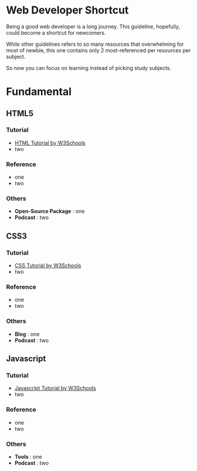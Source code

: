 # Web Developer Shortcut

Being a good web developer is a long journey. This guideline, hopefully, could become a shortcut for newcomers.  

While other guidelines refers to so many resources that overwhelming for most of newbie, this one contains only 2 most-referenced per resources per subject.  

So now you can focus on learning instead of picking study subjects.

# Fundamental

## HTML5

### Tutorial
* [HTML Tutorial by W3Schools](https://www.w3schools.com/html/default.asp)
* two

### Reference
* one
* two

### Others
* __Open-Source Package__ : one
* __Podcast__ : two

## CSS3

### Tutorial
* [CSS Tutorial by W3Schools](https://www.w3schools.com/css/default.asp)
* two

### Reference
* one
* two

### Others
* __Blog__ : one
* __Podcast__ : two

## Javascript

### Tutorial
* [Javascript Tutorial by W3Schools](https://www.w3schools.com/js/default.asp)
* two

### Reference
* one
* two

### Others
* __Tools__ : one
* __Podcast__ : two
